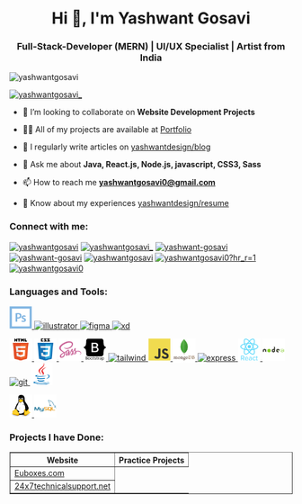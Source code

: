 <h1 align="center">Hi 👋, I'm Yashwant Gosavi</h1>
<h3 align="center">Full-Stack-Developer (MERN) | UI/UX Specialist | Artist from India</h3>

<p align="left"> <img src="https://komarev.com/ghpvc/?username=yashwantgosavi&label=Profile%20views&color=0e75b6&style=flat" alt="yashwantgosavi" /> </p>

<!-- <p align="left"> <a href="https://github.com/ryo-ma/github-profile-trophy"><img src="https://github-profile-trophy.vercel.app/?username=yashwantgosavi" alt="yashwantgosavi" /></a> </p> -->

<p align="left"> <a href="https://twitter.com/yashwantgosavi_" target="blank"><img src="https://img.shields.io/twitter/follow/yashwantgosavi_?logo=twitter&style=for-the-badge" alt="yashwantgosavi_" /></a> </p>

- 👯 I’m looking to collaborate on **Website Development Projects**

- 👨‍💻 All of my projects are available at [Portfolio](https://yashwantgosavi.github.io/portfolio/)

- 📝 I regularly write articles on [yashwantdesign/blog](yashwantdesign/blog)

- 💬 Ask me about **Java, React.js, Node.js, javascript, CSS3, Sass**

- 📫 How to reach me **yashwantgosavi0@gmail.com**

- 📄 Know about my experiences [yashwantdesign/resume](yashwantdesign/resume)

<h3 align="left">Connect with me:</h3>
<p align="left">
<a href="https://codepen.io/yashwantgosavi" target="blank"><img align="center" src="https://raw.githubusercontent.com/rahuldkjain/github-profile-readme-generator/master/src/images/icons/Social/codepen.svg" alt="yashwantgosavi" height="30" width="40" /></a>
<a href="https://twitter.com/yashwantgosavi_" target="blank"><img align="center" src="https://raw.githubusercontent.com/rahuldkjain/github-profile-readme-generator/master/src/images/icons/Social/twitter.svg" alt="yashwantgosavi_" height="30" width="40" /></a>
<a href="https://linkedin.com/in/yashwant-gosavi" target="blank"><img align="center" src="https://raw.githubusercontent.com/rahuldkjain/github-profile-readme-generator/master/src/images/icons/Social/linked-in-alt.svg" alt="yashwant-gosavi" height="30" width="40" /></a>
<a href="https://dribbble.com/yashwant-gosavi" target="blank"><img align="center" src="https://raw.githubusercontent.com/rahuldkjain/github-profile-readme-generator/master/src/images/icons/Social/dribbble.svg" alt="yashwant-gosavi" height="30" width="40" /></a>
<a href="https://www.behance.net/yashwantgosavi" target="blank"><img align="center" src="https://raw.githubusercontent.com/rahuldkjain/github-profile-readme-generator/master/src/images/icons/Social/behance.svg" alt="yashwantgosavi" height="30" width="40" /></a>
<a href="https://www.hackerrank.com/yashwantgosavi0?hr_r=1" target="blank"><img align="center" src="https://raw.githubusercontent.com/rahuldkjain/github-profile-readme-generator/master/src/images/icons/Social/hackerrank.svg" alt="yashwantgosavi0?hr_r=1" height="30" width="40" /></a>
<a href="https://www.leetcode.com/yashwantgosavi0" target="blank"><img align="center" src="https://raw.githubusercontent.com/rahuldkjain/github-profile-readme-generator/master/src/images/icons/Social/leet-code.svg" alt="yashwantgosavi0" height="30" width="40" /></a>
</p>

<h3 align="left">Languages and Tools:</h3>
<p>
  <!-- Design -->
  <a href="https://www.photoshop.com/en" target="_blank" rel="noreferrer"> <img src="https://raw.githubusercontent.com/devicons/devicon/master/icons/photoshop/photoshop-line.svg" alt="photoshop" width="40" height="40"/> </a>
  <a href="https://www.adobe.com/in/products/illustrator.html" target="_blank" rel="noreferrer"> <img src="https://www.vectorlogo.zone/logos/adobe_illustrator/adobe_illustrator-icon.svg" alt="illustrator" width="40" height="40"/> </a>
  <a href="https://www.figma.com/" target="_blank" rel="noreferrer"> <img src="https://www.vectorlogo.zone/logos/figma/figma-icon.svg" alt="figma" width="40" height="40"/> </a>
  <a href="https://www.adobe.com/products/xd.html" target="_blank" rel="noreferrer"> <img src="https://cdn.worldvectorlogo.com/logos/adobe-xd.svg" alt="xd" width="40" height="40"/> </a>
  
  <!-- Frontend -->
  <a href="https://www.w3.org/html/" target="_blank" rel="noreferrer"> <img src="https://raw.githubusercontent.com/devicons/devicon/master/icons/html5/html5-original-wordmark.svg" alt="html5" width="40" height="40"/> </a>
  <a href="https://www.w3schools.com/css/" target="_blank" rel="noreferrer"> <img src="https://raw.githubusercontent.com/devicons/devicon/master/icons/css3/css3-original-wordmark.svg" alt="css3" width="40" height="40"/> </a>
  <a href="https://sass-lang.com" target="_blank" rel="noreferrer"> <img src="https://raw.githubusercontent.com/devicons/devicon/master/icons/sass/sass-original.svg" alt="sass" width="40" height="40"/> </a>
  <a href="https://getbootstrap.com" target="_blank" rel="noreferrer"> <img src="https://raw.githubusercontent.com/devicons/devicon/master/icons/bootstrap/bootstrap-plain-wordmark.svg" alt="bootstrap" width="40" height="40"/> </a>
  <a href="https://tailwindcss.com/" target="_blank" rel="noreferrer"> <img src="https://www.vectorlogo.zone/logos/tailwindcss/tailwindcss-icon.svg" alt="tailwind" width="40" height="40"/> </a>
<a href="https://developer.mozilla.org/en-US/docs/Web/JavaScript" target="_blank" rel="noreferrer"> <img src="https://raw.githubusercontent.com/devicons/devicon/master/icons/javascript/javascript-original.svg" alt="javascript" width="40" height="40"/>
 <a href="https://www.mongodb.com/" target="_blank" rel="noreferrer" style="background-color: white;"> <img src="https://raw.githubusercontent.com/devicons/devicon/master/icons/mongodb/mongodb-original-wordmark.svg" alt="mongodb" width="40" height="40"/>
 <a href="https://expressjs.com" target="_blank" rel="noreferrer"> <img src="" alt="express" width="40" height="40"/> </a>
 <a href="https://reactjs.org/" target="_blank" rel="noreferrer"> <img src="https://raw.githubusercontent.com/devicons/devicon/master/icons/react/react-original-wordmark.svg" alt="react" width="40" height="40"/> </a>
 <a href="https://nodejs.org" target="_blank" rel="noreferrer"> <img src="https://raw.githubusercontent.com/devicons/devicon/master/icons/nodejs/nodejs-original-wordmark.svg" alt="nodejs" width="40" height="40"/> </a>
<a href="https://git-scm.com/" target="_blank" rel="noreferrer"> <img src="https://www.vectorlogo.zone/logos/git-scm/git-scm-icon.svg" alt="git" width="40" height="40"/> </a>   <a href="https://www.java.com" target="_blank" rel="noreferrer"> <img src="https://raw.githubusercontent.com/devicons/devicon/master/icons/java/java-original.svg" alt="java" width="40" height="40"/> </a>


<a href="https://www.linux.org/" target="_blank" rel="noreferrer"> <img src="https://raw.githubusercontent.com/devicons/devicon/master/icons/linux/linux-original.svg" alt="linux" width="40" height="40"/> </a> </a> <a href="https://www.mysql.com/" target="_blank" rel="noreferrer"> <img src="https://raw.githubusercontent.com/devicons/devicon/master/icons/mysql/mysql-original-wordmark.svg" alt="mysql" width="40" height="40"/> </a>  </p>

<h3 align="left">Projects I have Done:</h3>
<table border="1">
  <thead>
    <tr>
      <th><b>Website</b></th>
      <th><b>Practice Projects</b></th>
    </tr>
  </thead>
  <tbody>
    <tr>
      <td><a href="https://yashwantgosavi.github.io/Euboxes.com/">Euboxes.com</a></td>
    </tr>
    <tr>
       <td><a href="https://gulk.net/24x7technicalsupport.net/">24x7technicalsupport.net</a></td>
    </tr>
  </tbody>
</table>
